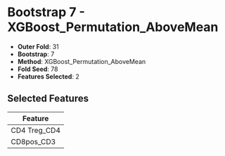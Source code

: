 # Bootstrap 7 - XGBoost_Permutation_AboveMean

- **Outer Fold**: 31
- **Bootstrap**: 7
- **Method**: XGBoost_Permutation_AboveMean
- **Fold Seed**: 78
- **Features Selected**: 2

## Selected Features

| Feature |
|---------|
| CD4 Treg_CD4 |
| CD8pos_CD3 |
